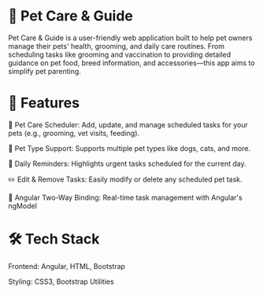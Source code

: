 # 🐾 Pet Care & Guide
Pet Care & Guide is a user-friendly web application built to help pet owners manage their pets' health, grooming, and daily care routines. From scheduling tasks like grooming and vaccination to providing detailed guidance on pet food, breed information, and accessories—this app aims to simplify pet parenting.

# 🔧 Features
📅 Pet Care Scheduler: Add, update, and manage scheduled tasks for your pets (e.g., grooming, vet visits, feeding).

🐶 Pet Type Support: Supports multiple pet types like dogs, cats, and more.

🚨 Daily Reminders: Highlights urgent tasks scheduled for the current day.

✏️ Edit & Remove Tasks: Easily modify or delete any scheduled pet task.

💾 Angular Two-Way Binding: Real-time task management with Angular's ngModel

# 🛠️ Tech Stack
Frontend: Angular, HTML, Bootstrap 

Styling: CSS3, Bootstrap Utilities
